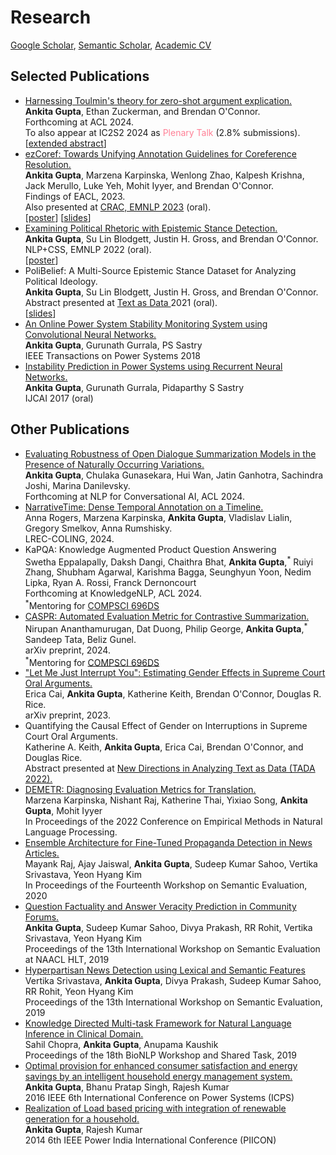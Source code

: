 # Research

<a href="https://scholar.google.co.in/citations?user=7nq1kBMAAAAJ&hl=en">Google Scholar</a>, <a href="https://www.semanticscholar.org/author/Ankita-Gupta/2110760579">Semantic Scholar</a>, <a href="https://ankitaiisc.github.io/images/Ankita_CV_2024.pdf">Academic CV</a>

## Selected Publications
<ul>
    <li><a href="https://openreview.net/forum?id=4DQNkZoAUY5&referrer=%5BAuthor%20Console%5D(%2Fgroup%3Fid%3Daclweb.org%2FACL%2FARR%2F2024%2FFebruary%2FAuthors%23your-submissions)">Harnessing Toulmin's theory for zero-shot argument explication.</a><br/>
      <b>Ankita Gupta</b>, Ethan Zuckerman, and Brendan O'Connor.<br/>
      Forthcoming at ACL 2024.<br/>
      To also appear at IC2S2 2024 as <font color="#FF8096"> Plenary Talk </font>  (2.8% submissions). <br/>
      [<a href="https://ankitaiisc.github.io/images/argex_ic2s2_submission_nonannon_1.pdf">extended abstract</a>]
    </li>
  <li><a href="https://arxiv.org/abs/2210.07188"> ezCoref: Towards Unifying Annotation Guidelines for Coreference Resolution.</a><br/>
     <b>Ankita Gupta</b>, Marzena Karpinska, Wenlong Zhao, Kalpesh Krishna, Jack Merullo, Luke Yeh, Mohit Iyyer, and Brendan O'Connor.<br/>
    Findings of EACL, 2023.<br/>
    Also presented at <a href="https://sites.google.com/view/crac2023/">CRAC, EMNLP 2023</a> (oral).<br/>
    [<a href="https://ankitaiisc.github.io/images/EACL_poster.pdf">poster</a>] [<a href="https://ankitaiisc.github.io/images/EACL_slides.pdf">slides</a>]
  </li>
  
  <li><a href="https://arxiv.org/pdf/2212.14486.pdf">Examining Political Rhetoric with Epistemic Stance Detection.</a><br/>
      <b>Ankita Gupta</b>, Su Lin Blodgett, Justin H. Gross, and Brendan O'Connor.<br/>
      NLP+CSS, EMNLP 2022 (oral).<br/>
      [<a href="https://ankitaiisc.github.io/images/NLP%2BCSS%20Poster.pdf">poster</a>]
  </li>
  
  <li>PoliBelief: A Multi-Source Epistemic Stance Dataset for Analyzing Political Ideology.<br/>
      <b>Ankita Gupta</b>, Su Lin Blodgett, Justin H. Gross, and Brendan O'Connor.<br/>
      Abstract presented at <a href="https://tada2021.org/">Text as Data </a> 2021 (oral).<br/>
      [<a href="https://ankitaiisc.github.io/images/TADA_v3_website.pdf">slides</a>]
  </li>
  
  <li><a href="https://ieeexplore.ieee.org/abstract/document/8486644">An Online Power System Stability Monitoring System using Convolutional Neural Networks.</a><br/>
      <b>Ankita Gupta</b>, Gurunath Gurrala, PS Sastry<br/>
      IEEE Transactions on Power Systems 2018<br/></li>
  <li><a href="https://cps.iisc.ac.in/wp-content/uploads/2018/12/0249.pdf">Instability Prediction in Power Systems using Recurrent Neural Networks.</a><br/>
      <b>Ankita Gupta</b>, Gurunath Gurrala, Pidaparthy S Sastry<br/>
      IJCAI 2017 (oral) <br/></li>
</ul>

## Other Publications
<ul>
    
<li><a href="https://arxiv.org/pdf/2311.08705v1"> Evaluating Robustness of Open Dialogue Summarization Models in the Presence of Naturally Occurring Variations.</a><br/>
<b>Ankita Gupta</b>, Chulaka Gunasekara, Hui Wan, Jatin Ganhotra, Sachindra Joshi, Marina Danilevsky.<br/>
   Forthcoming at NLP for Conversational AI, ACL 2024.
</li>
<li><a href="https://arxiv.org/abs/1908.11443">NarrativeTime: Dense Temporal Annotation on a Timeline.</a><br/>
  Anna Rogers, Marzena Karpinska, <b>Ankita Gupta</b>, Vladislav Lialin, Gregory Smelkov, Anna Rumshisky.<br/>
  LREC-COLING, 2024.
</li>
      
<li>KaPQA: Knowledge Augmented Product Question Answering<br/>
    Swetha Eppalapally, Daksh Dangi, Chaithra Bhat, <b>Ankita Gupta</b>,<sup>*</sup> Ruiyi Zhang, Shubham Agarwal, Karishma Bagga, Seunghyun Yoon, Nedim Lipka, Ryan A. Rossi, Franck Dernoncourt<br/>
    Forthcoming at KnowledgeNLP, ACL 2024.<br/> 
    <sup>*</sup>Mentoring for <a href="https://sites.google.com/umass.edu/compsci696ds-spring2024">COMPSCI 696DS</a>
</li>
    
<li><a href="http://arxiv.org/abs/2404.15565">CASPR: Automated Evaluation Metric for Contrastive Summarization.</a><br/>
  Nirupan Ananthamurugan, Dat Duong, Philip George, <b>Ankita Gupta</b>,<sup>*</sup> Sandeep Tata, Beliz Gunel.<br/>
  arXiv preprint, 2024.<br/>
  <sup>*</sup>Mentoring for <a href="https://sites.google.com/umass.edu/compsci696ds-spring2023/">COMPSCI 696DS</a>
</li>
  
<li><a href="https://osf.io/preprints/socarxiv/4dngy/">"Let Me Just Interrupt You": Estimating Gender Effects in Supreme Court Oral Arguments.</a><br/>
Erica Cai, <b>Ankita Gupta</b>, Katherine Keith, Brendan O'Connor, Douglas R. Rice.<br/>
arXiv preprint, 2023.
</li>
  
<li>Quantifying the Causal Effect of Gender on Interruptions in Supreme Court Oral Arguments.<br/>
      Katherine A. Keith, <b>Ankita Gupta</b>, Erica Cai, Brendan O'Connor, and Douglas Rice.<br/>
      Abstract presented at <a href="https://tada2022.org/">New Directions in Analyzing Text as Data (TADA 2022).</a></li>
  
<li><a href="https://arxiv.org/abs/2210.13746">DEMETR: Diagnosing Evaluation Metrics for Translation.</a><br/>
      Marzena Karpinska, Nishant Raj, Katherine Thai, Yixiao Song, <b>Ankita Gupta</b>, Mohit Iyyer<br/>
      In Proceedings of the 2022 Conference on Empirical Methods in Natural Language Processing.<br/></li>

<li><a href="https://www.aclweb.org/anthology/2020.semeval-1.236.pdf">Ensemble Architecture for Fine-Tuned Propaganda Detection in News Articles.</a><br/>
      Mayank Raj, Ajay Jaiswal, <b>Ankita Gupta</b>, Sudeep Kumar Sahoo, Vertika Srivastava, Yeon Hyang Kim<br/>
      In Proceedings of the Fourteenth Workshop on Semantic Evaluation, 2020<br/></li>
  
  <li><a href="https://www.aclweb.org/anthology/S19-2204.pdf"> Question Factuality and Answer Veracity Prediction in Community Forums.</a><br/>
      <b>Ankita Gupta</b>, Sudeep Kumar Sahoo, Divya Prakash, RR Rohit, Vertika Srivastava, Yeon Hyang Kim<br/>
      Proceedings of the 13th International Workshop on Semantic Evaluation at NAACL HLT, 2019<br/></li>

<li><a href="https://www.aclweb.org/anthology/S19-2189.pdf"> Hyperpartisan News Detection using Lexical and Semantic Features</a><br/>
      Vertika Srivastava, <b>Ankita Gupta</b>, Divya Prakash, Sudeep Kumar Sahoo, RR Rohit, Yeon Hyang Kim<br/>
      Proceedings of the 13th International Workshop on Semantic Evaluation, 2019<br/></li>

<li><a href="https://www.aclweb.org/anthology/W19-5052.pdf">Knowledge Directed Multi-task Framework for Natural Language Inference in Clinical Domain.</a><br/>
      Sahil Chopra, <b>Ankita Gupta</b>, Anupama Kaushik<br/>
      Proceedings of the 18th BioNLP Workshop and Shared Task, 2019<br/></li>
  
  <li><a href="https://ieeexplore.ieee.org/abstract/document/7584155">Optimal provision for enhanced consumer satisfaction and energy savings by an intelligent household energy management system.</a><br/>
      <b>Ankita Gupta</b>, Bhanu Pratap Singh, Rajesh Kumar<br/>
      2016 IEEE 6th International Conference on Power Systems (ICPS)<br/>
  </li>
  <li><a href="https://ieeexplore.ieee.org/abstract/document/7117653">Realization of Load based pricing with integration of renewable generation for a household.</a><br/>
      <b>Ankita Gupta</b>, Rajesh Kumar<br/>
      2014 6th IEEE Power India International Conference (PIICON)<br/>
  </li>
</ul>
